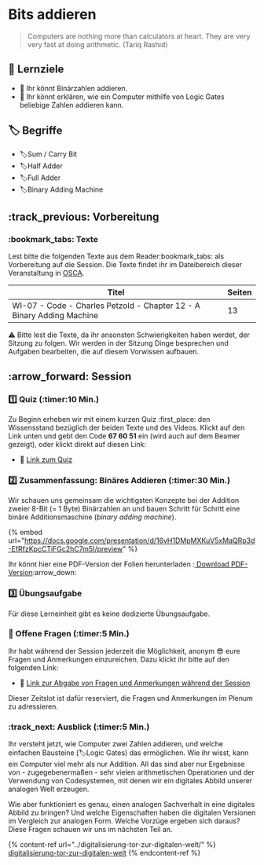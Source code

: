 # Bits addieren

> Computers are nothing more than calculators at heart. They are very very fast at doing arithmetic. (Tariq Rashid)

## :dart: Lernziele

* :dart: Ihr könnt Binärzahlen addieren.
* :dart: Ihr könnt erklären, wie ein Computer mithilfe von Logic Gates beliebige Zahlen addieren kann.

## :label: Begriffe

* :label:Sum / Carry Bit
* :label:Half Adder
* :label:Full Adder
* :label:Binary Adding Machine

## :track\_previous: Vorbereitung

### :bookmark\_tabs: Texte

Lest bitte die folgenden Texte aus dem Reader:bookmark\_tabs: als Vorbereitung auf die Session. Die Texte findet ihr im Dateibereich dieser Veranstaltung in [OSCA](http://osca.hs-osnabrueck.de/). &#x20;

| Titel                                                                 | Seiten |
| --------------------------------------------------------------------- | ------ |
| WI-07 - Code - Charles Petzold - Chapter 12 - A Binary Adding Machine | 13     |

:warning: Bitte lest die Texte, da ihr ansonsten Schwierigkeiten haben werdet, der Sitzung zu folgen. Wir werden in der Sitzung Dinge besprechen und Aufgaben bearbeiten, die auf diesem Vorwissen aufbauen.

## :arrow\_forward: Session

### :one: Quiz (:timer:10 Min.)

Zu Beginn erheben wir mit einem kurzen Quiz :first\_place: den Wissensstand bezüglich der beiden Texte und des Videos. Klickt auf den Link unten und gebt den Code **67 60 51** ein (wird auch auf dem Beamer gezeigt), oder klickt direkt auf diesen Link:

* :link: [Link zum Quiz](https://www.menti.com/4496004f)

### :two: Zusammenfassung: Binäres Addieren (:timer:30 Min.)

Wir schauen uns gemeinsam die wichtigsten Konzepte bei der Addition zweier 8-Bit (= 1 Byte) Binärzahlen an und bauen Schritt für Schritt eine binäre Additionsmaschine (_binary adding machine_).

{% embed url="https://docs.google.com/presentation/d/16vH1DMpMXKuV5xMaQRp3d-EfRfzKpcCTiFGc2hC7m5I/preview" %}

Ihr könnt hier eine PDF-Version der Folien herunterladen :[ Download PDF-Version](https://docs.google.com/presentation/d/16vH1DMpMXKuV5xMaQRp3d-EfRfzKpcCTiFGc2hC7m5I/export/pdf):arrow\_down:

### :three: Übungsaufgabe&#x20;

Für diese Lerneinheit gibt es keine dedizierte Übungsaufgabe.

### :repeat: Offene Fragen (:timer:5 Min.)

Ihr habt während der Session jederzeit die Möglichkeit, anonym :sunglasses: eure Fragen und Anmerkungen einzureichen. Dazu klickt ihr bitte auf den folgenden Link:

* :link: [Link zur Abgabe von Fragen und Anmerkungen während der Session](https://www.menti.com/5c40972b)

Dieser Zeitslot ist dafür reserviert, die Fragen und Anmerkungen im Plenum zu adressieren.

### :track\_next: Ausblick (:timer:5 Min.)

Ihr versteht jetzt, wie Computer zwei Zahlen addieren, und welche einfachen Bausteine (:label:Logic Gates) das ermöglichen. Wie ihr wisst, kann ein Computer viel mehr als nur Addition. All das sind aber nur Ergebnisse von - zugegebenermaßen - sehr vielen arithmetischen Operationen und der Verwendung von Codesystemen, mit denen wir ein digitales Abbild unserer analogen Welt erzeugen.

Wie aber funktioniert es genau, einen analogen Sachverhalt in eine digitales Abbild zu bringen? Und welche Eigenschaften haben die digitalen Versionen im Vergleich zur analogen Form. Welche Vorzüge ergeben sich daraus? Diese Fragen schauen wir uns im nächsten Teil an.

{% content-ref url="../digitalisierung-tor-zur-digitalen-welt/" %}
[digitalisierung-tor-zur-digitalen-welt](../digitalisierung-tor-zur-digitalen-welt/)
{% endcontent-ref %}


